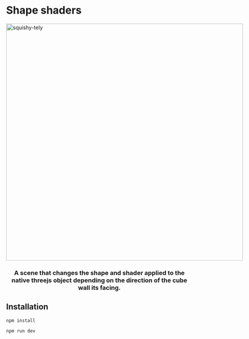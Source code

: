# Shape shaders

<div id="top"></div
<div align="center">

<img src="./readme.gif" alt="squishy-tely" style="width: 66.66vw; max-width: 800px; margin: 0 auto; display: block;">

  <h3 align="center">A scene that changes the shape and shader applied to the native threejs object depending on the direction of the cube wall its facing.</h3>

</div>

## Installation
```
npm install

npm run dev
```